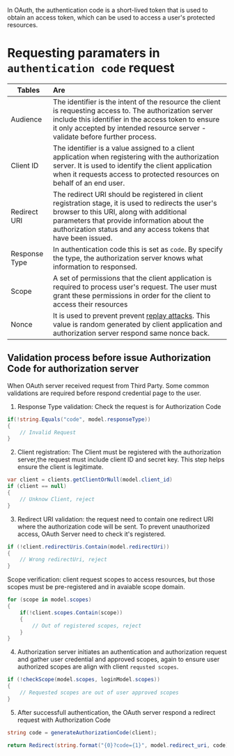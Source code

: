 In OAuth, the authentication code is a short-lived token that is used to obtain an access token, which can be used to access a user's protected resources.

# Requesting paramaters in `authentication code` request
| Tables        |      Are                     |
|---------------|:-----------------------------|
| Audience      | The identifier is the intent of the resource the client is requesting access to. The authorization server include this identifier in the access token to ensure it only accepted by intended resource server - validate before further process.|
| Client ID     | The identifier is a value assigned to a client application when registering with the authorization server. It is used to identify the client application when it requests access to protected resources on behalf of an end user. |
| Redirect URI  | The redirect URI should be registered in client registration stage, it is used to redirects the user's browser to this URI, along with additional parameters that provide information about the authorization status and any access tokens that have been issued.|
| Response Type | In authentication code this is set as `code`. By specify the type, the authorization server knows what information to responsed. |
| Scope         | A set of permissions that the client application is required to process user's request. The user must grant these permissions in order for the client to access their resources |
| Nonce         | It is used to prevent prevent [replay attacks](https://en.wikipedia.org/wiki/Replay_attack). This value is random generated by client application and authorization server respond same nonce back.|

## Validation process before issue Authorization Code for authorization server
When OAuth server received request from Third Party. Some common validations are required before respond credential page to the user.

1. Response Type validation: Check the request is for Authorization Code 
```cs
if(!string.Equals("code", model.responseType))
{
    // Invalid Request
}
```

2. Client registration: The Client must be registered with the authorization server,the request must include client ID and secret key. This step helps ensure the client is legitimate.
```cs
var client = clients.getClientOrNull(model.client_id)
if (client == null)
{
    // Unknow Client, reject   
}
```

3. Redirect URI validation: the request need to contain one redirect URI where the authorization code will be sent. To prevent unauthorized access, OAuth Server need to check it's registered.
```cs
if (!client.redirectUris.Contain(model.redirectUri))
{
    // Wrong redirectUri, reject 
}
```

Scope verification: client request scopes to access resources, but those scopes must be pre-registered and in avaiable scope domain.
```cs
for (scope in model.scopes)
{
    if(!client.scopes.Contain(scope))
    {
        // Out of registered scopes, reject 
    }
}
```

4. Authorization server initiates an authentication and authorization request and gather user credential and approved scopes, again to ensure user authorized scopes are align with client `requsted scopes`.

```c#
if (!checkScope(model.scopes, loginModel.scopes))
{
    // Requested scopes are out of user approved scopes
}
```

5. After successfull authentication, the OAuth server respond a redirect request with Authorization Code

```c#
string code = generateAuthorizationCode(client);

return Redirect(string.format("{0}?code={1}", model.redirect_uri, code))
```

